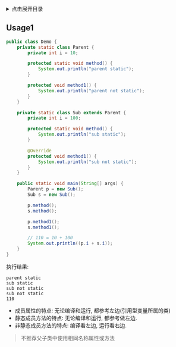 <details>
<summary>点击展开目录</summary>
<!-- TOC -->

- [Usage1](#usage1)

<!-- /TOC -->
</details>

## Usage1

```Java
public class Demo {
    private static class Parent {
        private int i = 10;

        protected static void method() {
            System.out.println("parent static");
        }

        protected void method1() {
            System.out.println("parent not static");
        }
    }

    private static class Sub extends Parent {
        private int i = 100;

        protected static void method() {
            System.out.println("sub static");
        }

        @Override
        protected void method1() {
            System.out.println("sub not static");
        }
    }

    public static void main(String[] args) {
        Parent p = new Sub();
        Sub s = new Sub();

        p.method();
        s.method();

        p.method1();
        s.method1();

        // 110 = 10 + 100
        System.out.println((p.i + s.i));
    }
}
```
执行结果:
```
parent static
sub static
sub not static
sub not static
110
```

* 成员属性的特点: 无论编译和运行, 都参考左边(引用型变量所属的类)
* 静态成员方法的特点: 无论编译和运行, 都参考做左边.
* 非静态成员方法的特点: 编译看左边, 运行看右边.

> 不推荐父子类中使用相同名称属性或方法
